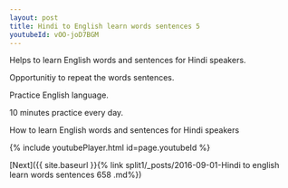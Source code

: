 ```yaml
---
layout: post
title: Hindi to English learn words sentences 5 
youtubeId: vOO-joD7BGM
---
```

 
 
Helps to learn English words and sentences for Hindi speakers.

Opportunitiy to repeat the words sentences. 

Practice English language. 
 
10 minutes practice every day. 
 
How to learn English words and sentences for Hindi speakers 
 
{% include youtubePlayer.html id=page.youtubeId %}
 
 
[Next]({{ site.baseurl }}{% link  split1/_posts/2016-09-01-Hindi to english learn words sentences 658 .md%})
 

